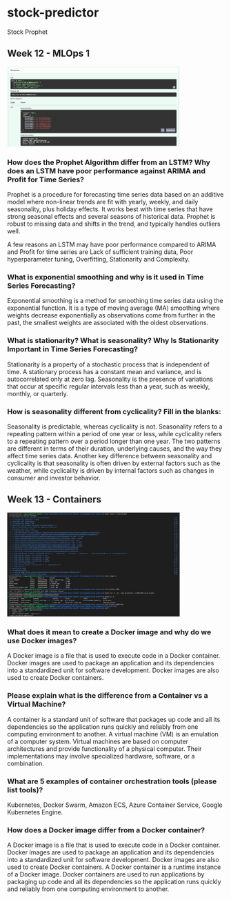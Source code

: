 # stock-predictor
Stock Prophet

## Week 12 - MLOps 1

<img src="img/week-12-MLOps0-screenshot-1.png" alt="drawing" width="400"/>

<h3>
How does the Prophet Algorithm differ from an LSTM?
Why does an LSTM have poor performance against ARIMA and Profit for Time Series?
</h3>

Prophet is a procedure for forecasting time series data based on an additive model where non-linear trends are fit with yearly, weekly, and daily seasonality, plus holiday effects. It works best with time series that have strong seasonal effects and several seasons of historical data. Prophet is robust to missing data and shifts in the trend, and typically handles outliers well.

A few reasons an LSTM may have poor performance compared to ARIMA and Profit for time series are Lack of sufficient training data, Poor hyperparameter tuning, Overfitting, Stationarity and Complexity.

<h3>
What is exponential smoothing and why is it used in Time Series Forecasting?
</h3>

Exponential smoothing is a method for smoothing time series data using the exponential function. It is a type of moving average (MA) smoothing where weights decrease exponentially as observations come from further in the past, the smallest weights are associated with the oldest observations.

<h3>
What is stationarity? What is seasonality? Why Is Stationarity Important in Time Series Forecasting?
</h3>

Stationarity is a property of a stochastic process that is independent of time. A stationary process has a constant mean and variance, and is autocorrelated only at zero lag. Seasonality is the presence of variations that occur at specific regular intervals less than a year, such as weekly, monthly, or quarterly.

<h3>
How is seasonality different from cyclicality? Fill in the blanks:
</h3>

Seasonality is predictable, whereas cyclicality is not.
Seasonality refers to a repeating pattern within a period of one year or less, while cyclicality refers to a repeating pattern over a period longer than one year. The two patterns are different in terms of their duration, underlying causes, and the way they affect time series data.
Another key difference between seasonality and cyclicality is that seasonality is often driven by external factors such as the weather, while cyclicality is driven by internal factors such as changes in consumer and investor behavior.

## Week 13 - Containers

<img src="img/week-13-containers-screenshot-1.png" alt="drawing" width="400"/>

<h3>
What does it mean to create a Docker image and why do we use Docker images?
</h3>

A Docker image is a file that is used to execute code in a Docker container. Docker images are used to package an application and its dependencies into a standardized unit for software development. Docker images are also used to create Docker containers.

<h3>
Please explain what is the difference from a Container vs a Virtual Machine?
</h3>

A container is a standard unit of software that packages up code and all its dependencies so the application runs quickly and reliably from one computing environment to another. A virtual machine (VM) is an emulation of a computer system. Virtual machines are based on computer architectures and provide functionality of a physical computer. Their implementations may involve specialized hardware, software, or a combination.

<h3>
What are 5 examples of container orchestration tools (please list tools)?
</h3>

Kubernetes, Docker Swarm, Amazon ECS, Azure Container Service, Google Kubernetes Engine.

<h3>
How does a Docker image differ from a Docker container?
</h3>

A Docker image is a file that is used to execute code in a Docker container. Docker images are used to package an application and its dependencies into a standardized unit for software development. Docker images are also used to create Docker containers. A Docker container is a runtime instance of a Docker image. Docker containers are used to run applications by packaging up code and all its dependencies so the application runs quickly and reliably from one computing environment to another.